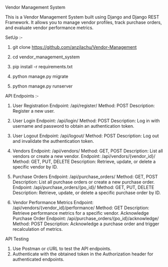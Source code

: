 Vendor Management System

This is a Vendor Management System built using Django and Django REST Framework. It allows you to manage vendor profiles, track purchase orders, and evaluate vendor performance metrics.



SetUp :-

1. git clone https://github.com/anzilachu/Vendor-Management

2. cd vendor_management_system

3. pip install -r requirements.txt

4. python manage.py migrate

5. python manage.py runserver



API Endpoints :-

1. User Registration
    Endpoint: /api/register/
    Method: POST
    Description: Register a new user.

2. User Login
    Endpoint: /api/login/
    Method: POST
    Description: Log in with username and password to obtain an authentication token.

3. User Logout
    Endpoint: /api/logout/
    Method: POST
    Description: Log out and invalidate the authentication token.

4. Vendors
    Endpoint: /api/vendors/
    Method: GET, POST
    Description: List all vendors or create a new vendor.
    Endpoint: /api/vendors/{vendor_id}/
    Method: GET, PUT, DELETE
    Description: Retrieve, update, or delete a specific vendor by ID.

5. Purchase Orders
    Endpoint: /api/purchase_orders/
    Method: GET, POST
    Description: List all purchase orders or create a new purchase order.
    Endpoint: /api/purchase_orders/{po_id}/
    Method: GET, PUT, DELETE
    Description: Retrieve, update, or delete a specific purchase order by ID.
   
6. Vendor Performance Metrics
    Endpoint: /api/vendors/{vendor_id}/performance/
    Method: GET
    Description: Retrieve performance metrics for a specific vendor.
    Acknowledge Purchase Order
    Endpoint: /api/purchase_orders/{po_id}/acknowledge/
    Method: POST
    Description: Acknowledge a purchase order and trigger recalculation of metrics.




API Testing

1. Use Postman or cURL to test the API endpoints.
2. Authenticate with the obtained token in the Authorization header for authenticated endpoints.
